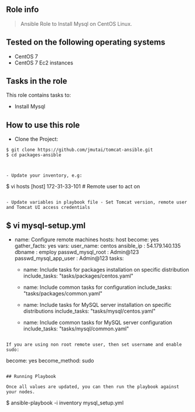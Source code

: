 ## Role info

> Ansible Role to Install Mysql on CentOS Linux.


## Tested on the following operating systems

- CentOS 7
- CentOS 7 Ec2 instances

## Tasks in the role

This role contains tasks to:

- Install Mysql

## How to use this role

- Clone the Project:

```
$ git clone https://github.com/jmutai/tomcat-ansible.git
$ cd packages-ansible



- Update your inventory, e.g:

```
$ vi hosts
[host]
172-31-33-101      # Remote user to act on
```

- Update variables in playbook file - Set Tomcat version, remote user and Tomcat UI access credentials

```
$ vi mysql-setup.yml
---
- name: Configure remote machines
  hosts: host
  become: yes
  gather_facts: yes
  vars:
     user_name: centos
     ansible_ip : 54.179.140.135
     dbname : employ
     passwd_mysql_root : Admin@123
     passwd_mysql_app_user : Admin@123
  tasks:

   - name: Include tasks for packages installation on specific distribution
     include_tasks: "tasks/packages/centos.yaml"

   - name: Include common tasks for configuration
     include_tasks: "tasks/packages/common.yaml"

   - name: Include tasks for MySQL server installation on specific distributions
     include_tasks: "tasks/mysql/centos.yaml"
  
   - name: Include common tasks for MySQL server configuration
     include_tasks: "tasks/mysql/common.yaml"
```

If you are using non root remote user, then set username and enable sudo:

```
become: yes
become_method: sudo
```

## Running Playbook

Once all values are updated, you can then run the playbook against your nodes.

```
$ ansible-playbook -i inventory mysql_setup.yml
